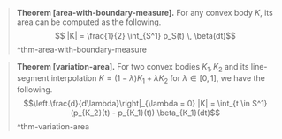 > __Theorem [area-with-boundary-measure].__ For any convex body $K$, its area can be computed as the following. $$ |K| = \frac{1}{2} \int_{S^1} p_S(t) \, \beta(dt)$$ ^thm-area-with-boundary-measure

> __Theorem [variation-area].__ For two convex bodies $K_1, K_2$ and its line-segment interpolation $K = (1 - \lambda) K_1 + \lambda K_2$ for $\lambda \in [0, 1]$, we have the following. $$\left.\frac{d}{d\lambda}\right|_{\lambda = 0} |K|
 = \int_{t \in S^1} (p_{K_2}(t) - p_{K_1}(t)) \beta_{K_1}(dt)$$ ^thm-variation-area
